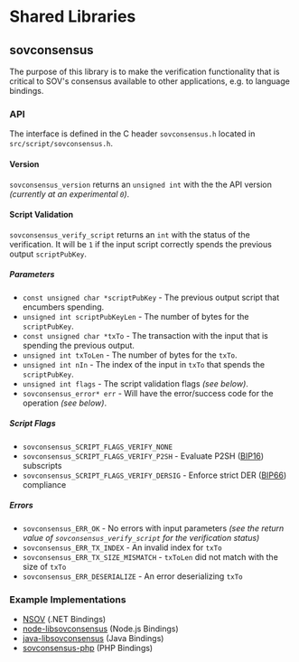 Shared Libraries
================

## sovconsensus

The purpose of this library is to make the verification functionality that is critical to SOV's consensus available to other applications, e.g. to language bindings.

### API

The interface is defined in the C header `sovconsensus.h` located in  `src/script/sovconsensus.h`.

#### Version

`sovconsensus_version` returns an `unsigned int` with the the API version *(currently at an experimental `0`)*.

#### Script Validation

`sovconsensus_verify_script` returns an `int` with the status of the verification. It will be `1` if the input script correctly spends the previous output `scriptPubKey`.

##### Parameters
- `const unsigned char *scriptPubKey` - The previous output script that encumbers spending.
- `unsigned int scriptPubKeyLen` - The number of bytes for the `scriptPubKey`.
- `const unsigned char *txTo` - The transaction with the input that is spending the previous output.
- `unsigned int txToLen` - The number of bytes for the `txTo`.
- `unsigned int nIn` - The index of the input in `txTo` that spends the `scriptPubKey`.
- `unsigned int flags` - The script validation flags *(see below)*.
- `sovconsensus_error* err` - Will have the error/success code for the operation *(see below)*.

##### Script Flags
- `sovconsensus_SCRIPT_FLAGS_VERIFY_NONE`
- `sovconsensus_SCRIPT_FLAGS_VERIFY_P2SH` - Evaluate P2SH ([BIP16](https://github.com/sov/bips/blob/master/bip-0016.mediawiki)) subscripts
- `sovconsensus_SCRIPT_FLAGS_VERIFY_DERSIG` - Enforce strict DER ([BIP66](https://github.com/sov/bips/blob/master/bip-0066.mediawiki)) compliance

##### Errors
- `sovconsensus_ERR_OK` - No errors with input parameters *(see the return value of `sovconsensus_verify_script` for the verification status)*
- `sovconsensus_ERR_TX_INDEX` - An invalid index for `txTo`
- `sovconsensus_ERR_TX_SIZE_MISMATCH` - `txToLen` did not match with the size of `txTo`
- `sovconsensus_ERR_DESERIALIZE` - An error deserializing `txTo`

### Example Implementations
- [NSOV](https://github.com/NicolasDorier/NSOV/blob/master/NSOV/Script.cs#L814) (.NET Bindings)
- [node-libsovconsensus](https://github.com/bitpay/node-libsovconsensus) (Node.js Bindings)
- [java-libsovconsensus](https://github.com/dexX7/java-libsovconsensus) (Java Bindings)
- [sovconsensus-php](https://github.com/Bit-Wasp/sovconsensus-php) (PHP Bindings)
